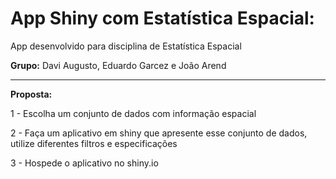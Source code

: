 # App Shiny com Estatística Espacial: 

App desenvolvido para disciplina de Estatística Espacial

**Grupo:** Davi Augusto, Eduardo Garcez e João Arend

--- 

**Proposta:**

1 - Escolha um conjunto de dados com informação espacial

2 - Faça um aplicativo em shiny que apresente esse conjunto de dados, utilize diferentes filtros e especificações

3 - Hospede o aplicativo no shiny.io
